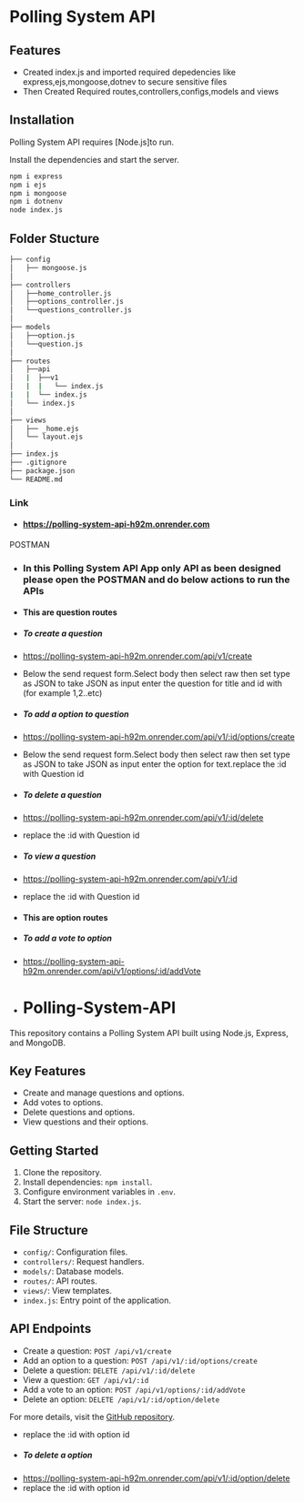 # Polling System API

## Features

- Created index.js and imported required depedencies like       express,ejs,mongoose,dotnev to secure sensitive files
- Then Created Required routes,controllers,configs,models and views

## Installation

Polling System API requires [Node.js]to run.

Install the dependencies and start the server.

```sh
npm i express
npm i ejs
npm i mongoose
npm i dotnenv
node index.js
```
## Folder Stucture
```sh
├── config
│   ├── mongoose.js
│
├── controllers
│   ├──home_controller.js
│   ├──options_controller.js
│   └──questions_controller.js
│
├── models
│   ├──option.js
│   └──question.js
│
├── routes
│   ├──api
│   |  ├──v1
│   |  |   └── index.js
|   |  └── index.js
│   └── index.js
│
├── views
│   ├── _home.ejs
│   └── layout.ejs
│
├── index.js
├── .gitignore
├── package.json
└── README.md

```

### Link
- #### https://polling-system-api-h92m.onrender.com

POSTMAN
 - ### In this Polling System API App only API as been designed please open the POSTMAN and do below actions to run the APIs
 - #### This are question routes
- ##### To create a question
- https://polling-system-api-h92m.onrender.com/api/v1/create
- Below the send request form.Select body then select raw then set type as JSON to take JSON as input enter the question for title and id with (for example 1,2..etc)
- ##### To add a option to question
- https://polling-system-api-h92m.onrender.com/api/v1/:id/options/create
- Below the send request form.Select body then select raw then set type as JSON to take JSON as input enter the option for text.replace the :id with Question id
- ##### To delete a question
- https://polling-system-api-h92m.onrender.com/api/v1/:id/delete
- replace the :id with Question id
- ##### To view a question
- https://polling-system-api-h92m.onrender.com/api/v1/:id
- replace the :id with Question id

- #### This are option routes
- ##### To add a vote to option
- https://polling-system-api-h92m.onrender.com/api/v1/options/:id/addVote

- # Polling-System-API

This repository contains a Polling System API built using Node.js, Express, and MongoDB.

## Key Features
- Create and manage questions and options.
- Add votes to options.
- Delete questions and options.
- View questions and their options.

## Getting Started
1. Clone the repository.
2. Install dependencies: `npm install`.
3. Configure environment variables in `.env`.
4. Start the server: `node index.js`.

## File Structure
- `config/`: Configuration files.
- `controllers/`: Request handlers.
- `models/`: Database models.
- `routes/`: API routes.
- `views/`: View templates.
- `index.js`: Entry point of the application.

## API Endpoints
- Create a question: `POST /api/v1/create`
- Add an option to a question: `POST /api/v1/:id/options/create`
- Delete a question: `DELETE /api/v1/:id/delete`
- View a question: `GET /api/v1/:id`
- Add a vote to an option: `POST /api/v1/options/:id/addVote`
- Delete an option: `DELETE /api/v1/:id/option/delete`

For more details, visit the [GitHub repository](https://github.com/VenkyRock143/Polling-System-API).

- replace the :id with option id
- ##### To delete a option
- https://polling-system-api-h92m.onrender.com/api/v1/:id/option/delete
- replace the :id with option id
